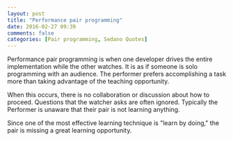 ```yaml
---
layout: post
title: "Performance pair programming"
date: 2016-02-27 09:39
comments: false
categories: [Pair programming, Sedano Quotes]
---
```


Performance pair programming is when one developer drives the entire implementation while the other watches.
It is as if someone is solo programming with an audience. The performer prefers accomplishing a task more than
taking advantage of the teaching opportunity.

When this occurs, there is no collaboration or discussion about how to proceed. Questions that the watcher asks are often ignored.
Typically the Performer is unaware that their pair is not learning anything.

Since one of the most effective learning technique is "learn by doing," the pair is missing a great learning opportunity.
